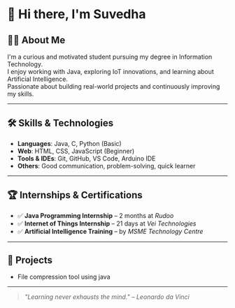 
# 👋 Hi there, I'm Suvedha



## 🧑‍🎓 About Me

I'm a curious and motivated student pursuing my degree in Information Technology.  
I enjoy working with Java, exploring IoT innovations, and learning about Artificial Intelligence.  
Passionate about building real-world projects and continuously improving my skills.

---

## 🛠️ Skills & Technologies

- **Languages**: Java, C, Python (Basic)
- **Web**: HTML, CSS, JavaScript (Beginner)
- **Tools & IDEs**: Git, GitHub, VS Code, Arduino IDE
- **Others**: Good communication, problem-solving, quick learner

---

## 🏆 Internships & Certifications

- ✅ **Java Programming Internship** – 2 months at *Rudoo*
- ✅ **Internet of Things Internship** – 21 days at *Vei Technologies*
- ✅ **Artificial Intelligence Training** – by *MSME Technology Centre*

---

## 🧪 Projects

- File compression tool using java
---




> *"Learning never exhausts the mind." – Leonardo da Vinci*


